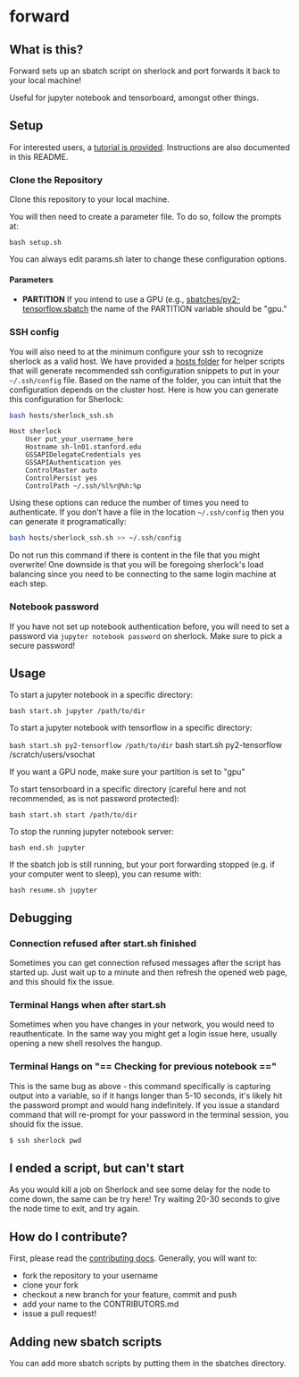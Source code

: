# forward

## What is this?

Forward sets up an sbatch script on sherlock and port forwards it back to your local machine! 

Useful for jupyter notebook and tensorboard, amongst other things.

## Setup
For interested users, a [tutorial is provided](https://vsoch.github.io/lessons/sherlock-jupyter/). Instructions are also documented in this README.

### Clone the Repository
Clone this repository to your local machine.

You will then need to create a parameter file.  To do so, follow the prompts at:

`bash setup.sh`

You can always edit params.sh later to change these configuration options. 

#### Parameters

 - **PARTITION** If you intend to use a GPU (e.g., [sbatches/py2-tensorflow.sbatch](sbatches/py2-tensorflow.sbatch) the name of the PARTITION variable should be "gpu."


### SSH config

You will also need to at the minimum configure your ssh to recognize sherlock as
a valid host.  We have provided a [hosts folder](hosts)  for helper scripts that will generate
recommended ssh configuration snippets to put in your `~/.ssh/config` file. Based
on the name of the folder, you can intuit that the configuration depends on the cluster
host. Here is how you can generate this configuration for Sherlock:

```bash
bash hosts/sherlock_ssh.sh
```
```
Host sherlock
    User put_your_username_here
    Hostname sh-ln01.stanford.edu
    GSSAPIDelegateCredentials yes
    GSSAPIAuthentication yes
    ControlMaster auto
    ControlPersist yes
    ControlPath ~/.ssh/%l%r@%h:%p
```

Using these options can reduce the number of times you need to authenticate. If you
don't have a file in the location `~/.ssh/config` then you can generate it programatically:

```bash
bash hosts/sherlock_ssh.sh >> ~/.ssh/config
```

Do not run this command if there is content in the file that you might overwrite! 
One downside is that you will be foregoing sherlock's load
balancing since you need to be connecting to the same login machine at each
step.

### Notebook password

If you have not set up notebook authentication before, you will need to set a
password via `jupyter notebook password` on sherlock.  Make sure to pick a
secure password!


## Usage

To start a jupyter notebook in a specific directory:

`bash start.sh jupyter /path/to/dir`

To start a jupyter notebook with tensorflow in a specific directory:

`bash start.sh py2-tensorflow /path/to/dir`
bash start.sh py2-tensorflow /scratch/users/vsochat

If you want a GPU node, make sure your partition is set to "gpu"

To start tensorboard in a specific directory (careful here and not recommended, as is not password protected):

`bash start.sh start /path/to/dir`

To stop the running jupyter notebook server:

`bash end.sh jupyter`

If the sbatch job is still running, but your port forwarding stopped (e.g. if
your computer went to sleep), you can resume with:

`bash resume.sh jupyter`

## Debugging

### Connection refused after start.sh finished

Sometimes you can get connection refused messages after the script has started
up.  Just wait up to a minute and then refresh the opened web page, and this
should fix the issue.

### Terminal Hangs when after start.sh

Sometimes when you have changes in your network, you would need to reauthenticate.
In the same way you might get a login issue here, usually opening a new shell resolves 
the hangup.

### Terminal Hangs on "== Checking for previous notebook =="

This is the same bug as above - this command specifically is capturing output into
a variable, so if it hangs longer than 5-10 seconds, it's likely hit the password 
prompt and would hang indefinitely. If you issue a standard command that will
re-prompt for your password in the terminal session, you should fix the issue.

```bash
$ ssh sherlock pwd
```

## I ended a script, but can't start

As you would kill a job on Sherlock and see some delay for the node to come down, the
same can be try here! Try waiting 20-30 seconds to give the node time to exit, and try again.


## How do I contribute?

First, please read the [contributing docs](CONTRIBUTING.md). Generally, you will want to:

 - fork the repository to your username
 - clone your fork
 - checkout a new branch for your feature, commit and push
 - add your name to the CONTRIBUTORS.md
 - issue a pull request!

## Adding new sbatch scripts

You can add more sbatch scripts by putting them in the sbatches directory.
